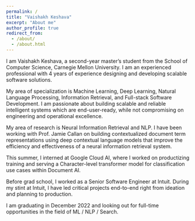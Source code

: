 ```yaml
---
permalink: /
title: "Vaishakh Keshava"
excerpt: "About me"
author_profile: true
redirect_from: 
  - /about/
  - /about.html
---
```


I am Vaishakh Keshava, a second-year master’s student from the School of Computer Science, Carnegie Mellon University. I am an experienced professional with 4 years of experience designing and developing scalable software solutions. 

My area of specialization is Machine Learning, Deep Learning, Natural Language Processing, Information Retrieval, and Full-stack Software Development. I am passionate about building scalable and reliable intelligent systems which are end-user-ready, while not compromising on engineering and operational excellence.

My area of research is Neural Information Retrieval and NLP. I have been working with Prof. Jamie Callan on building contextualized document term representations using deep contextual language models that improve the efficiency and effectiveness of a neural information retrieval system. 

This summer, I interned at Google Cloud AI, where I worked on productizing training and serving a Character-level transformer model for classification use cases within Document AI.

Before grad school, I worked as a Senior Software Engineer at Intuit. During my stint at Intuit, I have led critical projects end-to-end right from ideation and planning to production.

I am graduating in December 2022 and looking out for full-time opportunities in the field of ML / NLP / Search.